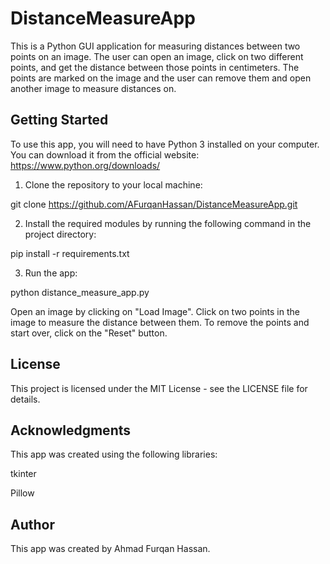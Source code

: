 # DistanceMeasureApp
This is a Python GUI application for measuring distances between two points on an image. The user can open an image, click on two different points, and get the distance between those points in centimeters. The points are marked on the image and the user can remove them and open another image to measure distances on.

## Getting Started
To use this app, you will need to have Python 3 installed on your computer. You can download it from the official website: https://www.python.org/downloads/

1. Clone the repository to your local machine:

git clone https://github.com/AFurqanHassan/DistanceMeasureApp.git

2. Install the required modules by running the following command in the project directory: 

pip install -r requirements.txt

3. Run the app:

python distance_measure_app.py

Open an image by clicking on "Load Image". Click on two points in the image to measure the distance between them. To remove the points and start over, click on the "Reset" button.

## License
This project is licensed under the MIT License - see the LICENSE file for details.

## Acknowledgments
This app was created using the following libraries:

tkinter

Pillow

## Author
This app was created by Ahmad Furqan Hassan.
